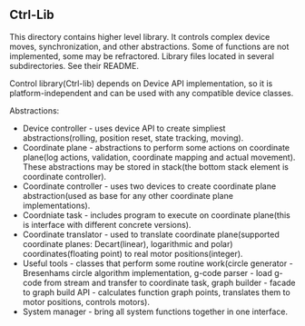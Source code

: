 ## Ctrl-Lib
This directory contains higher level library. It controls complex device moves, synchronization, and other abstractions. Some of functions are not implemented, some may be refractored. Library files located in several subdirectories. See their README.

Control library(Ctrl-lib) depends on Device API implementation, so it is platform-independent and can be used with any compatible device classes.

Abstractions:
* Device controller - uses device API to create simpliest abstractions(rolling, position reset, state tracking, moving).
* Coordinate plane - abstractions to perform some actions on coordinate plane(log actions, validation, coordinate mapping and actual movement). These abstractions may be stored in stack(the bottom stack element is coordinate controller).
* Coordinate controller - uses two devices to create coordinate plane abstraction(used as base for any other coordinate plane implementations).
* Coordniate task - includes program to execute on coordinate plane(this is interface with different concrete versions).
* Coordinate translator - used to translate coordinate plane(supported coordinate planes: Decart(linear), logarithmic and polar) coordinates(floating point) to real motor positions(integer).
* Useful tools - classes that perform some routine work(circle generator - Bresenhams circle algorithm implementation, g-code parser - load g-code from stream and transfer to coordinate task, graph builder - facade to graph build API - calculates function graph points, translates them to motor positions, controls motors).
* System manager - bring all system functions together in one interface.